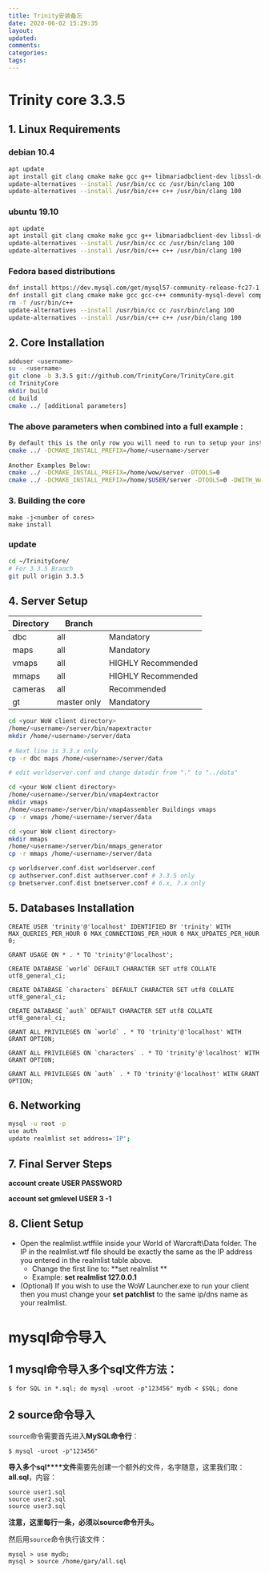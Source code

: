 ```yaml
---
title: Trinity安装备忘
date: 2020-06-02 15:29:35
layout:
updated:
comments:
categories:
tags:
---
```

# Trinity core 3.3.5

## 1. Linux Requirements

### debian 10.4

```bash
apt update
apt install git clang cmake make gcc g++ libmariadbclient-dev libssl-dev libbz2-dev libreadline-dev libncurses-dev libboost-all-dev mariadb-server p7zip default-libmysqlclient-dev
update-alternatives --install /usr/bin/cc cc /usr/bin/clang 100
update-alternatives --install /usr/bin/c++ c++ /usr/bin/clang 100
```

### ubuntu 19.10

```bash
apt update
apt install git clang cmake make gcc g++ libmariadbclient-dev libssl-dev libbz2-dev libreadline-dev libncurses-dev libboost-all-dev mariadb-server p7zip libmariadb-client-lgpl-dev-compat
update-alternatives --install /usr/bin/cc cc /usr/bin/clang 100
update-alternatives --install /usr/bin/c++ c++ /usr/bin/clang 100
```

### Fedora based distributions

```bash
dnf install https://dev.mysql.com/get/mysql57-community-release-fc27-1.noarch.rpm
dnf install git clang cmake make gcc gcc-c++ community-mysql-devel compat-openssl10-devel bzip2-devel readline-devel ncurses-devel boost-devel community-mysql-server p7zip
rm -f /usr/bin/c++
update-alternatives --install /usr/bin/cc cc /usr/bin/clang 100
update-alternatives --install /usr/bin/c++ c++ /usr/bin/clang 100
```

## 2. Core Installation

```bash
adduser <username>
su - <username>
git clone -b 3.3.5 git://github.com/TrinityCore/TrinityCore.git
cd TrinityCore
mkdir build
cd build
cmake ../ [additional parameters]

```

### The above parameters when combined into a full example :

```bash
By default this is the only row you will need to run to setup your install:
cmake ../ -DCMAKE_INSTALL_PREFIX=/home/<username>/server
 
Another Examples Below:
cmake ../ -DCMAKE_INSTALL_PREFIX=/home/wow/server -DTOOLS=0
cmake ../ -DCMAKE_INSTALL_PREFIX=/home/$USER/server -DTOOLS=0 -DWITH_WARNINGS=1
```

### 3. Building the core

```
make -j<number of cores>
make install
```

### update

```bash
cd ~/TrinityCore/
# For 3.3.5 Branch
git pull origin 3.3.5
```

## 4. Server Setup

| Directory | Branch      |                    |
| --------- | ----------- | ------------------ |
| dbc       | all         | Mandatory          |
| maps      | all         | Mandatory          |
| vmaps     | all         | HIGHLY Recommended |
| mmaps     | all         | HIGHLY Recommended |
| cameras   | all         | Recommended        |
| gt        | master only | Mandatory          |

```bash
cd <your WoW client directory>
/home/<username>/server/bin/mapextractor
mkdir /home/<username>/server/data
  
# Next line is 3.3.x only
cp -r dbc maps /home/<username>/server/data

# edit worldserver.conf and change datadir from "." to "../data"
```

```bash
cd <your WoW client directory>
/home/<username>/server/bin/vmap4extractor
mkdir vmaps
/home/<username>/server/bin/vmap4assembler Buildings vmaps
cp -r vmaps /home/<username>/server/data
```

```bash
cd <your WoW client directory>
mkdir mmaps
/home/<username>/server/bin/mmaps_generator
cp -r mmaps /home/<username>/server/data
```

```bash
cp worldserver.conf.dist worldserver.conf
cp authserver.conf.dist authserver.conf # 3.3.5 only
cp bnetserver.conf.dist bnetserver.conf # 6.x, 7.x only
```

## 5. Databases Installation

```mysql
CREATE USER 'trinity'@'localhost' IDENTIFIED BY 'trinity' WITH MAX_QUERIES_PER_HOUR 0 MAX_CONNECTIONS_PER_HOUR 0 MAX_UPDATES_PER_HOUR 0;

GRANT USAGE ON * . * TO 'trinity'@'localhost';

CREATE DATABASE `world` DEFAULT CHARACTER SET utf8 COLLATE utf8_general_ci;

CREATE DATABASE `characters` DEFAULT CHARACTER SET utf8 COLLATE utf8_general_ci;

CREATE DATABASE `auth` DEFAULT CHARACTER SET utf8 COLLATE utf8_general_ci;

GRANT ALL PRIVILEGES ON `world` . * TO 'trinity'@'localhost' WITH GRANT OPTION;

GRANT ALL PRIVILEGES ON `characters` . * TO 'trinity'@'localhost' WITH GRANT OPTION;

GRANT ALL PRIVILEGES ON `auth` . * TO 'trinity'@'localhost' WITH GRANT OPTION;
```



## 6. Networking

```bash
mysql -u root -p
use auth
update realmlist set address='IP';
```

## 7. Final Server Steps

**account create USER PASSWORD**

**account set gmlevel USER 3 -1**

## 8. Client Setup

- Open the realmlist.wtffile inside your World of Warcraft\Data folder. The IP in the realmlist.wtf file should be exactly the same as the IP address you entered in the realmlist table above.
  - Change the first line to: **set realmlist **
  - Example: **set realmlist 127.0.0.1**
- (Optional) If you wish to use the WoW Launcher.exe to run your client then you must change your **set patchlist** to the same ip/dns name as your realmlist.

# mysql命令导入

## 1 mysql命令导入多个sql文件方法：

```
$ for SQL in *.sql; do mysql -uroot -p"123456" mydb < $SQL; done
```

## 2 source命令导入

`source`命令需要首先进入**MySQL命令行**：

```
$ mysql -uroot -p"123456"
```

**导入多个sql****文件**需要先创建一个额外的文件，名字随意，这里我们取：**all.sql**，内容：

```
source user1.sql
source user2.sql
source user3.sql
```

**注意，这里每行一条，必须以source命令开头。**

然后用`source`命令执行该文件：

```
mysql > use mydb;
mysql > source /home/gary/all.sql
```
